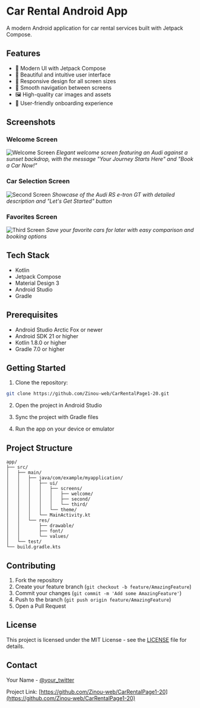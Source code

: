 # Car Rental Android App

A modern Android application for car rental services built with Jetpack Compose.

## Features

- 🚗 Modern UI with Jetpack Compose
- 🎨 Beautiful and intuitive user interface
- 📱 Responsive design for all screen sizes
- 🎯 Smooth navigation between screens
- 🖼️ High-quality car images and assets
- 🎯 User-friendly onboarding experience

## Screenshots

### Welcome Screen
![Welcome Screen](screenshots/welcome-screen.png)
*Elegant welcome screen featuring an Audi against a sunset backdrop, with the message "Your Journey Starts Here" and "Book a Car Now!"*

### Car Selection Screen
![Second Screen](screenshots/second-screen.png)
*Showcase of the Audi RS e-tron GT with detailed description and "Let's Get Started" button*

### Favorites Screen
![Third Screen](screenshots/third-screen.png)
*Save your favorite cars for later with easy comparison and booking options*

## Tech Stack

- Kotlin
- Jetpack Compose
- Material Design 3
- Android Studio
- Gradle

## Prerequisites

- Android Studio Arctic Fox or newer
- Android SDK 21 or higher
- Kotlin 1.8.0 or higher
- Gradle 7.0 or higher

## Getting Started

1. Clone the repository:
```bash
git clone https://github.com/Zinou-web/CarRentalPage1-20.git
```

2. Open the project in Android Studio

3. Sync the project with Gradle files

4. Run the app on your device or emulator

## Project Structure

```
app/
├── src/
│   ├── main/
│   │   ├── java/com/example/myapplication/
│   │   │   ├── ui/
│   │   │   │   ├── screens/
│   │   │   │   │   ├── welcome/
│   │   │   │   │   ├── second/
│   │   │   │   │   └── third/
│   │   │   │   └── theme/
│   │   │   └── MainActivity.kt
│   │   └── res/
│   │       ├── drawable/
│   │       ├── font/
│   │       └── values/
│   └── test/
└── build.gradle.kts
```

## Contributing

1. Fork the repository
2. Create your feature branch (`git checkout -b feature/AmazingFeature`)
3. Commit your changes (`git commit -m 'Add some AmazingFeature'`)
4. Push to the branch (`git push origin feature/AmazingFeature`)
5. Open a Pull Request

## License

This project is licensed under the MIT License - see the [LICENSE](LICENSE) file for details.

## Contact

Your Name - [@your_twitter](https://twitter.com/your_twitter)

Project Link: [https://github.com/Zinou-web/CarRentalPage1-20](https://github.com/Zinou-web/CarRentalPage1-20) 